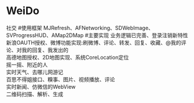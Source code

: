# WeiDo
社交
#使用框架
MJRefresh、AFNetworking、SDWebImage、SVProgressHUD、AMap2DMap
#主要实现
  业务逻辑已完善、登录注销新特性   
  新浪OAUTH授权、微博功能实现:刷微博、评论、转发、回复、收藏、@我的评论、对我的回复、我发出的    
  高德地图授权、2D地图实现、系统CoreLocation定位  
  摇一摇、附近的人  
  实时天气、去哪儿网游记  
  百思不得姐接口、糗事、图片、视频播放、评论  
  实时新闻、仿微信的WebView  
  二维码扫描、解析、生成  
